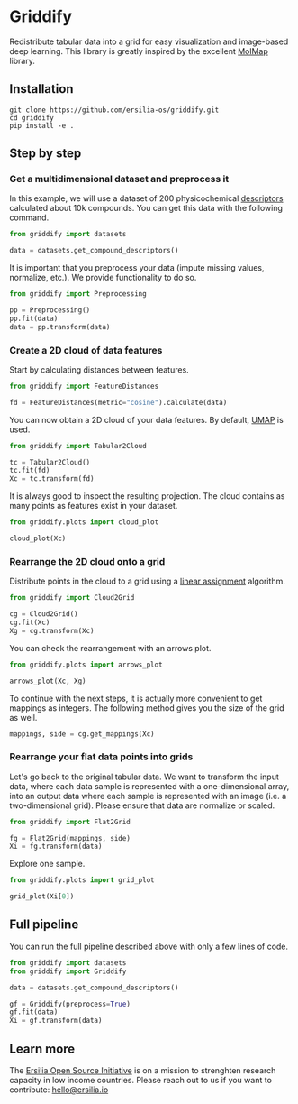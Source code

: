 # Griddify
Redistribute tabular data into a grid for easy visualization and image-based deep learning. This library is greatly inspired by the excellent [MolMap](https://github.com/shenwanxiang/bidd-molmap) library.

## Installation

```
git clone https://github.com/ersilia-os/griddify.git
cd griddify
pip install -e .
```

## Step by step

### Get a multidimensional dataset and preprocess it

In this example, we will use a dataset of 200 physicochemical [descriptors](https://www.rdkit.org/docs/source/rdkit.Chem.Descriptors.html) calculated about 10k compounds. You can get this data with the following command.

```python
from griddify import datasets

data = datasets.get_compound_descriptors()
```

It is important that you preprocess your data (impute missing values, normalize, etc.). We provide functionality to do so.

```python
from griddify import Preprocessing

pp = Preprocessing()
pp.fit(data)
data = pp.transform(data)
```

### Create a 2D cloud of data features

Start by calculating distances between features.

```python
from griddify import FeatureDistances

fd = FeatureDistances(metric="cosine").calculate(data)
```

You can now obtain a 2D cloud of your data features. By default, [UMAP](https://umap-learn.readthedocs.io/en/latest/) is used.

```python
from griddify import Tabular2Cloud

tc = Tabular2Cloud()
tc.fit(fd)
Xc = tc.transform(fd)
```

It is always good to inspect the resulting projection. The cloud contains as many points as features exist in your dataset.

```python
from griddify.plots import cloud_plot

cloud_plot(Xc)
```

### Rearrange the 2D cloud onto a grid

Distribute points in the cloud to a grid using a [linear assignment](https://github.com/gatagat/lap) algorithm.

```python
from griddify import Cloud2Grid

cg = Cloud2Grid()
cg.fit(Xc)
Xg = cg.transform(Xc)
```

You can check the rearrangement with an arrows plot.
```python
from griddify.plots import arrows_plot

arrows_plot(Xc, Xg)
```

To continue with the next steps, it is actually more convenient to get mappings as integers. The following method gives you the size of the grid as well.

```python
mappings, side = cg.get_mappings(Xc)
```

### Rearrange your flat data points into grids

Let's go back to the original tabular data. We want to transform the input data, where each data sample is represented with a one-dimensional array, into an output data where each sample is represented with an image (i.e. a two-dimensional grid). Please ensure that data are normalize or scaled.

```python
from griddify import Flat2Grid

fg = Flat2Grid(mappings, side)
Xi = fg.transform(data)
```

Explore one sample.

```python
from griddify.plots import grid_plot

grid_plot(Xi[0])
```

## Full pipeline

You can run the full pipeline described above with only a few lines of code.

```python
from griddify import datasets
from griddify import Griddify

data = datasets.get_compound_descriptors()

gf = Griddify(preprocess=True)
gf.fit(data)
Xi = gf.transform(data)
```

## Learn more

The [Ersilia Open Source Initiative](https://ersilia.io) is on a mission to strenghten research capacity in low income countries. Please reach out to us if you want to contribute: [hello@ersilia.io]()